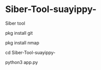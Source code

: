 # Siber-Tool-suayippy-
Siber tool

pkg install git 

pkg install nmap

cd Siber-Tool-suayippy-

python3 app.py
